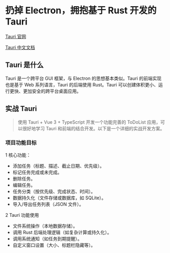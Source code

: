 # 扔掉 Electron，拥抱基于 Rust 开发的 Tauri

[Tauri 官网](https://tauri.app/)

[Tauri 中文文档](https://tauri.app/zh-cn/docs/)

## Tauri 是什么

Tauri 是一个跨平台 GUI 框架，与 Electron 的思想基本类似。Tauri 的前端实现也是基于 Web 系列语言，Tauri 的后端使用 Rust。Tauri 可以创建体积更小、运行更快、更加安全的跨平台桌面应用。

## 实战 Tauri

> 使用 Tauri + Vue 3 + TypeScript 开发一个功能完善的 ToDoList 应用，可以很好地学习 Tauri 和前端的结合开发。以下是一个详细的实战开发方案。

### 项目功能目标

1 核心功能：

- 添加任务（标题、描述、截止日期、优先级）。
- 标记任务完成或未完成。
- 删除任务。
- 编辑任务。
- 任务分类（按优先级、完成状态、时间）。
- 数据持久化（文件存储或数据库，如 SQLite）。
- 导入/导出任务列表（JSON 文件）。

2 Tauri 功能使用

- 文件系统操作（本地数据存储）。
- 调用 Rust 后端处理逻辑（如复杂计算或持久化）。
- 调用系统通知（如任务到期提醒）。
- 自定义窗口设置（大小、标题栏隐藏等）。
